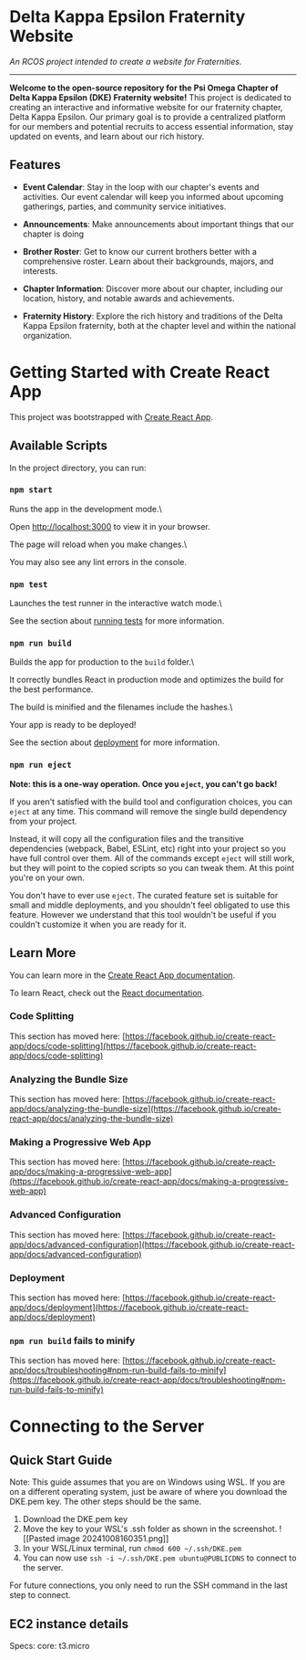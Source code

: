 

# Delta Kappa Epsilon Fraternity Website

  

_An RCOS project intended to create a website for Fraternities._

  

---

  

**Welcome to the open-source repository for the Psi Omega Chapter of Delta Kappa Epsilon (DKE) Fraternity website!** This project is dedicated to creating an interactive and informative website for our fraternity chapter, Delta Kappa Epsilon. Our primary goal is to provide a centralized platform for our members and potential recruits to access essential information, stay updated on events, and learn about our rich history.

  

## Features

  

- **Event Calendar**: Stay in the loop with our chapter's events and activities. Our event calendar will keep you informed about upcoming gatherings, parties, and community service initiatives.

  

- **Announcements**: Make announcements about important things that our chapter is doing  

  

- **Brother Roster**: Get to know our current brothers better with a comprehensive roster. Learn about their backgrounds, majors, and interests.

  

- **Chapter Information**: Discover more about our chapter, including our location, history, and notable awards and achievements.

  

- **Fraternity History**: Explore the rich history and traditions of the Delta Kappa Epsilon fraternity, both at the chapter level and within the national organization.

  

# Getting Started with Create React App

  

This project was bootstrapped with [Create React App](https://github.com/facebook/create-react-app).

  

## Available Scripts

  

In the project directory, you can run:

  

### `npm start`

  

Runs the app in the development mode.\

Open [http://localhost:3000](http://localhost:3000) to view it in your browser.

  

The page will reload when you make changes.\

You may also see any lint errors in the console.

  

### `npm test`

  

Launches the test runner in the interactive watch mode.\

See the section about [running tests](https://facebook.github.io/create-react-app/docs/running-tests) for more information.

  

### `npm run build`

  

Builds the app for production to the `build` folder.\

It correctly bundles React in production mode and optimizes the build for the best performance.

  

The build is minified and the filenames include the hashes.\

Your app is ready to be deployed!

  

See the section about [deployment](https://facebook.github.io/create-react-app/docs/deployment) for more information.

  

### `npm run eject`

  

**Note: this is a one-way operation. Once you `eject`, you can't go back!**

  

If you aren't satisfied with the build tool and configuration choices, you can `eject` at any time. This command will remove the single build dependency from your project.

  

Instead, it will copy all the configuration files and the transitive dependencies (webpack, Babel, ESLint, etc) right into your project so you have full control over them. All of the commands except `eject` will still work, but they will point to the copied scripts so you can tweak them. At this point you're on your own.

  

You don't have to ever use `eject`. The curated feature set is suitable for small and middle deployments, and you shouldn't feel obligated to use this feature. However we understand that this tool wouldn't be useful if you couldn't customize it when you are ready for it.

  

## Learn More

  

You can learn more in the [Create React App documentation](https://facebook.github.io/create-react-app/docs/getting-started).

  

To learn React, check out the [React documentation](https://reactjs.org/).

  

### Code Splitting

  

This section has moved here: [https://facebook.github.io/create-react-app/docs/code-splitting](https://facebook.github.io/create-react-app/docs/code-splitting)

  

### Analyzing the Bundle Size

  

This section has moved here: [https://facebook.github.io/create-react-app/docs/analyzing-the-bundle-size](https://facebook.github.io/create-react-app/docs/analyzing-the-bundle-size)

  

### Making a Progressive Web App

  

This section has moved here: [https://facebook.github.io/create-react-app/docs/making-a-progressive-web-app](https://facebook.github.io/create-react-app/docs/making-a-progressive-web-app)

  

### Advanced Configuration

  

This section has moved here: [https://facebook.github.io/create-react-app/docs/advanced-configuration](https://facebook.github.io/create-react-app/docs/advanced-configuration)

  

### Deployment

  

This section has moved here: [https://facebook.github.io/create-react-app/docs/deployment](https://facebook.github.io/create-react-app/docs/deployment)

  

### `npm run build` fails to minify

  

This section has moved here: [https://facebook.github.io/create-react-app/docs/troubleshooting#npm-run-build-fails-to-minify](https://facebook.github.io/create-react-app/docs/troubleshooting#npm-run-build-fails-to-minify)

# Connecting to the Server

## Quick Start Guide
Note: This guide assumes that you are on Windows using WSL. If you are on a different operating system, just be aware of where you download the DKE.pem key. The other steps should be the same.

1) Download the DKE.pem key
2) Move the key to your WSL's .ssh folder as shown in the screenshot. ![[Pasted image 20241008160351.png]]
3) In your WSL/Linux terminal, run `chmod 600 ~/.ssh/DKE.pem`
4) You can now use `ssh -i ~/.ssh/DKE.pem ubuntu@PUBLICDNS` to connect to the server. 

For future connections, you only need to run the SSH command in the last step to connect.

## EC2 instance details
Specs:
core: t3.micro

